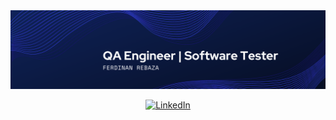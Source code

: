 <!--
## Hi there 👋
**ferdinan04/ferdinan04** is a ✨ _special_ ✨ repository because its `README.md` (this file) appears on your GitHub profile.

Here are some ideas to get you started:

- 🔭 I’m currently working on ...
- 🌱 I’m currently learning ...
- 👯 I’m looking to collaborate on ...
- 🤔 I’m looking for help with ...
- 💬 Ask me about ...
- 📫 How to reach me: ...
- 😄 Pronouns: ...
- ⚡ Fun fact: ...
-->

<div id="header" align="center">
  <img decoding="async" src="https://github.com/ferdinan04/ferdinan04/blob/main/Linkedinbanner.png" width="800"/>

[![LinkedIn](https://img.shields.io/badge/LinkedIn-0077B5?style=for-the-badge&logo=linkedin&logoColor=white)](https://www.linkedin.com/in/ferdinan-rebaza/)

</div>
